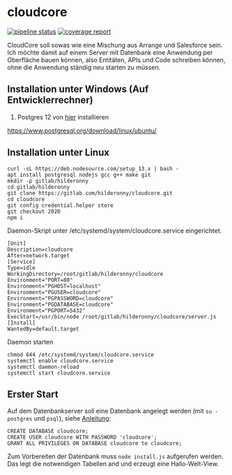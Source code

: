 # cloudcore

[![pipeline status](https://gitlab.com/hilderonny/cloudcore/badges/2020/pipeline.svg)](https://gitlab.com/hilderonny/cloudcore/commits/2020)
[![coverage report](https://gitlab.com/hilderonny/cloudcore/badges/2020/coverage.svg)](https://gitlab.com/hilderonny/cloudcore/commits/2020)

CloudCore soll sowas wie eine Mischung aus Arrange und Salesforce sein.
Ich möchte damit auf einem Server mit Datenbank eine Anwendung per Oberfläche bauen können, also Entitäten, APIs und Code schreiben können, ohne die Anwendung ständig neu starten zu müssen.

## Installation unter Windows (Auf Entwicklerrechner)

1. Postgres 12 von [hier](https://www.enterprisedb.com/downloads/postgres-postgresql-downloads) installieren

https://www.postgresql.org/download/linux/ubuntu/

## Installation unter Linux

```
curl -sL https://deb.nodesource.com/setup_13.x | bash -
apt install postgresql nodejs gcc g++ make git
mkdir -p gitlab/hilderonny
cd gitlab/hilderonny
git clone https://gitlab.com/hilderonny/cloudcore.git
cd cloudcore
git config credential.helper store
git checkout 2020
npm i
```

Daemon-Skript unter /etc/systemd/system/cloudcore.service eingerichtet.

```
[Unit]
Description=cloudcore
After=network.target
[Service]
Type=idle
WorkingDirectory=/root/gitlab/hilderonny/cloudcore
Environment="PORT=80"
Environment="PGHOST=localhost"
Environment="PGUSER=cloudcore"
Environment="PGPASSWORD=cloudcore"
Environment="PGDATABASE=cloudcore"
Environment="PGPORT=5432"
ExecStart=/usr/bin/node /root/gitlab/hilderonny/cloudcore/server.js
[Install]
WantedBy=default.target
```

Daemon starten

```
chmod 644 /etc/systemd/system/cloudcore.service
systemctl enable cloudcore.service
systemctl daemon-reload
systemctl start cloudcore.service
```

## Erster Start

Auf dem Datenbankserver soll eine Datenbank angelegt werden (mit `su - postgres` und `psql`), siehe [Anleitung](https://medium.com/@mohammedhammoud/postgresql-create-user-create-database-grant-privileges-access-aabb2507c0aa):

```
CREATE DATABASE cloudcore;
CREATE USER cloudcore WITH PASSWORD 'cloudcore';
GRANT ALL PRIVILEGES ON DATABASE cloudcore to cloudcore;
```

Zum Vorbereiten der Datenbank muss `node install.js` aufgerufen werden. Das legt die notwendigen Tabellen and und erzeugt eine Hallo-Welt-View.